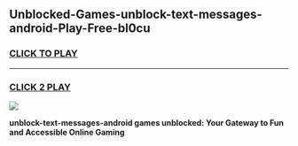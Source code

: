 
## Unblocked-Games-unblock-text-messages-android-Play-Free-bl0cu
<h3>
<a href="https://premium76.site?title=unblock-text-messages-android&ref=23A">CLICK TO PLAY</a></h3>
<hr>

<h3>
<a href="https://premium76.site?title=unblock-text-messages-android&ref=23A">CLICK 2 PLAY</a>
  
</h3>

<a href="https://premium76.site?title=unblock-text-messages-android&ref=23A"><img src="https://clearcache.store/games.png"></a>


**unblock-text-messages-android games unblocked: Your Gateway to Fun and Accessible Online Gaming**
